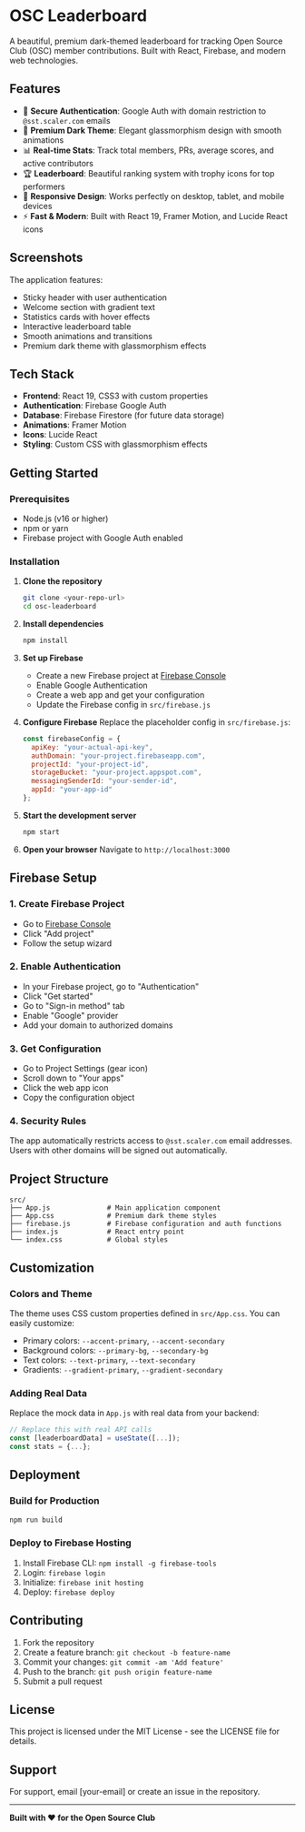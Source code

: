 # OSC Leaderboard

A beautiful, premium dark-themed leaderboard for tracking Open Source Club (OSC) member contributions. Built with React, Firebase, and modern web technologies.

## Features

- 🔐 **Secure Authentication**: Google Auth with domain restriction to `@sst.scaler.com` emails
- 🎨 **Premium Dark Theme**: Elegant glassmorphism design with smooth animations
- 📊 **Real-time Stats**: Track total members, PRs, average scores, and active contributors
- 🏆 **Leaderboard**: Beautiful ranking system with trophy icons for top performers
- 📱 **Responsive Design**: Works perfectly on desktop, tablet, and mobile devices
- ⚡ **Fast & Modern**: Built with React 19, Framer Motion, and Lucide React icons

## Screenshots

The application features:
- Sticky header with user authentication
- Welcome section with gradient text
- Statistics cards with hover effects
- Interactive leaderboard table
- Smooth animations and transitions
- Premium dark theme with glassmorphism effects

## Tech Stack

- **Frontend**: React 19, CSS3 with custom properties
- **Authentication**: Firebase Google Auth
- **Database**: Firebase Firestore (for future data storage)
- **Animations**: Framer Motion
- **Icons**: Lucide React
- **Styling**: Custom CSS with glassmorphism effects

## Getting Started

### Prerequisites

- Node.js (v16 or higher)
- npm or yarn
- Firebase project with Google Auth enabled

### Installation

1. **Clone the repository**
   ```bash
   git clone <your-repo-url>
   cd osc-leaderboard
   ```

2. **Install dependencies**
   ```bash
   npm install
   ```

3. **Set up Firebase**
   - Create a new Firebase project at [Firebase Console](https://console.firebase.google.com/)
   - Enable Google Authentication
   - Create a web app and get your configuration
   - Update the Firebase config in `src/firebase.js`

4. **Configure Firebase**
   Replace the placeholder config in `src/firebase.js`:
   ```javascript
   const firebaseConfig = {
     apiKey: "your-actual-api-key",
     authDomain: "your-project.firebaseapp.com",
     projectId: "your-project-id",
     storageBucket: "your-project.appspot.com",
     messagingSenderId: "your-sender-id",
     appId: "your-app-id"
   };
   ```

5. **Start the development server**
   ```bash
   npm start
   ```

6. **Open your browser**
   Navigate to `http://localhost:3000`

## Firebase Setup

### 1. Create Firebase Project
- Go to [Firebase Console](https://console.firebase.google.com/)
- Click "Add project"
- Follow the setup wizard

### 2. Enable Authentication
- In your Firebase project, go to "Authentication"
- Click "Get started"
- Go to "Sign-in method" tab
- Enable "Google" provider
- Add your domain to authorized domains

### 3. Get Configuration
- Go to Project Settings (gear icon)
- Scroll down to "Your apps"
- Click the web app icon
- Copy the configuration object

### 4. Security Rules
The app automatically restricts access to `@sst.scaler.com` email addresses. Users with other domains will be signed out automatically.

## Project Structure

```
src/
├── App.js              # Main application component
├── App.css             # Premium dark theme styles
├── firebase.js         # Firebase configuration and auth functions
├── index.js            # React entry point
└── index.css           # Global styles
```

## Customization

### Colors and Theme
The theme uses CSS custom properties defined in `src/App.css`. You can easily customize:

- Primary colors: `--accent-primary`, `--accent-secondary`
- Background colors: `--primary-bg`, `--secondary-bg`
- Text colors: `--text-primary`, `--text-secondary`
- Gradients: `--gradient-primary`, `--gradient-secondary`

### Adding Real Data
Replace the mock data in `App.js` with real data from your backend:

```javascript
// Replace this with real API calls
const [leaderboardData] = useState([...]);
const stats = {...};
```

## Deployment

### Build for Production
```bash
npm run build
```

### Deploy to Firebase Hosting
1. Install Firebase CLI: `npm install -g firebase-tools`
2. Login: `firebase login`
3. Initialize: `firebase init hosting`
4. Deploy: `firebase deploy`

## Contributing

1. Fork the repository
2. Create a feature branch: `git checkout -b feature-name`
3. Commit your changes: `git commit -am 'Add feature'`
4. Push to the branch: `git push origin feature-name`
5. Submit a pull request

## License

This project is licensed under the MIT License - see the LICENSE file for details.

## Support

For support, email [your-email] or create an issue in the repository.

---

**Built with ❤️ for the Open Source Club**
